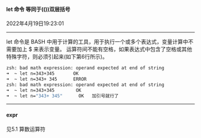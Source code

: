 #### let 命令 等同于(())双层括号

2022年4月19日19:23:01

---

let 命令是 BASH 中用于计算的工具，用于执行一个或多个表达式，变量计算中不需要加上 $ 来表示变量。
运算符间不能有空格，如果表达式中包含了空格或其他特殊字符，则必须引起来(如下第6行所示)。

```bash
zsh: bad math expression: operand expected at end of string
➜  ~ let n=343+345       OK
➜  ~ let n=343+ 345		 ERROR 
zsh: bad math expression: operand expected at end of string
➜  ~ let n=343+345        OK
➜  ~ let n="343+ 345"      OK   加引号就行了
```



---

#### expr

见5.1 算数运算符



